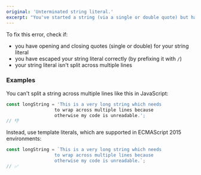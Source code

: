 ```yaml
---
original: 'Unterminated string literal.'
excerpt: "You've started a string (via a single or double quote) but haven't ended it."
---
```


To fix this error, check if:

- you have opening and closing quotes (single or double) for your string literal
- you have escaped your string literal correctly (by prefixing it with `/`)
- your string literal isn't split across multiple lines

### Examples

You can't split a string across multiple lines like this in JavaScript:

```js
const longString = 'This is a very long string which needs
                  to wrap across multiple lines because
                  otherwise my code is unreadable.';
// 👎
```

Instead, use template literals, which are supported in ECMAScript 2015 environments:

```js
const longString = `This is a very long string which needs
                  to wrap across multiple lines because
                  otherwise my code is unreadable.`;
// ✅
```
